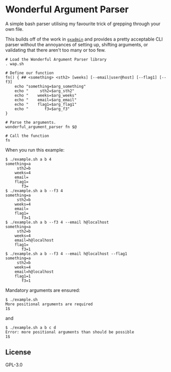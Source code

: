 # Wonderful Argument Parser

A simple bash parser utilising my favourite trick of grepping through your own file.

This builds off of the work in [`gxadmin`](https://github.com/usegalaxy-eu/gxadmin) and provides a pretty acceptable CLI parser without the annoyances of setting up, shifting arguments, or validating that there aren't too many or too few.


```
# Load the Wonderful Argument Parser library
. wap.sh

# Define our function
fn() { ## <something> <sth2> [weeks] [--email|user@host] [--flag1] [--f3]
	echo "something=$arg_something"
	echo "     sth2=$arg_sth2"
	echo "    weeks=$arg_weeks"
	echo "    email=$arg_email"
	echo "    flag1=$arg_flag1"
	echo "       f3=$arg_f3"
}

# Parse the arguments.
wonderful_argument_parser fn $@

# Call the function
fn
```

When you run this example:


```
$ ./example.sh a b 4
something=a
     sth2=b
    weeks=4
    email=
    flag1=
       f3=
$ ./example.sh a b --f3 4
something=a
     sth2=b
    weeks=4
    email=
    flag1=
       f3=1
$ ./example.sh a b --f3 4 --email h@localhost
something=a
     sth2=b
    weeks=4
    email=h@localhost
    flag1=
       f3=1
$ ./example.sh a b --f3 4 --email h@localhost --flag1
something=a
     sth2=b
    weeks=4
    email=h@localhost
    flag1=1
       f3=1
```

Mandatory arguments are ensured:

```
$ ./example.sh
More positional arguments are required
1$
```

and

```
$ ./example.sh a b c d
Error: more positional arguments than should be possible
1$
```

## License

GPL-3.0
